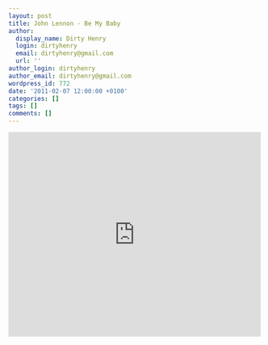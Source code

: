 ```yaml
---
layout: post
title: John Lennon - Be My Baby
author:
  display_name: Dirty Henry
  login: dirtyhenry
  email: dirtyhenry@gmail.com
  url: ''
author_login: dirtyhenry
author_email: dirtyhenry@gmail.com
wordpress_id: 772
date: '2011-02-07 12:00:00 +0100'
categories: []
tags: []
comments: []
---
```

<iframe title="YouTube video player" width="500" height="405" src="http://www.youtube.com/embed/V-6qGqFtHeY?rel=0" frameborder="0" allowfullscreen></iframe>
